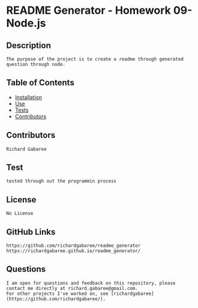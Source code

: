 

  # README Generator - Homework 09-Node.js
  ## Description 
    The purpose of the project is to create a readme through generated question through node.
 
  ## Table of Contents
  * [Installation](#installation)
  * [Use](#use)
  * [Tests](#tests)
  * [Contributors](#contributors)

  ## Contributors 
    Richard Gabaree
  ## Test 
    tested through out the programmin process
  ## License
    No License
  ## GitHub Links
    https://github.com/richardgabaree/readme_generator
    https://richardgabaree.github.io/readme_generator/
  ## Questions
    I am open for questions and feedback on this repository, please contact me directly at richard.gabaree@gmail.com. 
    For other projects I've worked on, see [richardgabaree](https://github.com/richardgabaree/).
  